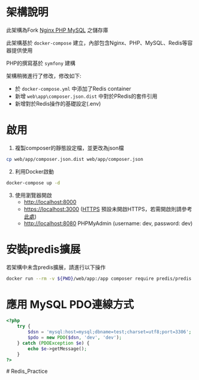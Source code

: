 
# 架構說明

此架構為Fork [Nginx PHP MySQL](https://github.com/nanoninja/docker-nginx-php-mysql) 之儲存庫

此架構基於 `docker-compose` 建立，內部包含Nginx、PHP、MySQL、Redis等容器提供使用

PHP的撰寫基於 `symfony` 建構

架構稍微進行了修改，修改如下:
* 於 `docker-compose.yml` 中添加了Redis container
* 新增 `web\app\composer.json.dist` 中對於PRedis的套件引用
* 新增對於Redis操作的基礎設定(.env)

# 啟用

1. 複製composer的靜態設定檔，並更改為json檔
```bash
cp web/app/composer.json.dist web/app/composer.json
```

2. 利用Docker啟動
```bash
docker-compose up -d
```

3. 使用瀏覽器開啟
    * [http://localhost:8000](http://localhost:8000/)
    * [https://localhost:3000](https://localhost:3000/) ([HTTPS](#configure-nginx-with-ssl-certificates) 預設未開啟HTTPS，若需開啟則請參考[此處](https://github.com/nanoninja/docker-nginx-php-mysql?tab=readme-ov-file#configure-nginx-with-ssl-certificates))
    * [http://localhost:8080](http://localhost:8080/) PHPMyAdmin (username: dev, password: dev)

# 安裝predis擴展
若架構中未含predis擴展，請進行以下操作

```bash
docker run --rm -v ${PWD}/web/app:/app composer require predis/predis
```

# 應用 MySQL PDO連線方式
```php
<?php
    try {
        $dsn = 'mysql:host=mysql;dbname=test;charset=utf8;port=3306';
        $pdo = new PDO($dsn, 'dev', 'dev');
    } catch (PDOException $e) {
        echo $e->getMessage();
    }
?>
```

#   R e d i s _ P r a c t i c e  
 